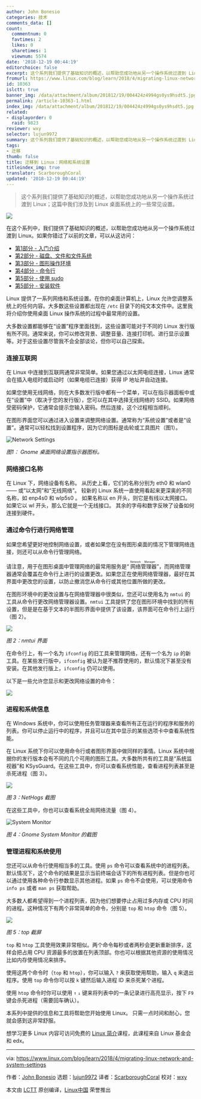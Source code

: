 ```yaml
---
author: John Bonesio
categories: 技术
comments_data: []
count:
  commentnum: 0
  favtimes: 2
  likes: 0
  sharetimes: 1
  viewnum: 5574
date: '2018-12-19 00:44:19'
editorchoice: false
excerpt: 这个系列我们提供了基础知识的概述，以帮助您成功地从另一个操作系统过渡到 Linux；这篇中我们涉及到 Linux 桌面系统上的一些常见设置。
fromurl: https://www.linux.com/blog/learn/2018/4/migrating-linux-network-and-system-settings
id: 10363
islctt: true
banner_img: /data/attachment/album/201812/19/004424z4994gs0ys9hsdt5.jpg
permalink: /article-10363-1.html
index_img: /data/attachment/album/201812/19/004424z4994gs0ys9hsdt5.jpg.thumb.jpg
related:
- displayorder: 0
  raid: 9823
reviewer: wxy
selector: lujun9972
summary: 这个系列我们提供了基础知识的概述，以帮助您成功地从另一个操作系统过渡到 Linux；这篇中我们涉及到 Linux 桌面系统上的一些常见设置。
tags:
- 迁移
thumb: false
title: 迁移到 Linux：网络和系统设置
titleindex_img: true
translator: ScarboroughCoral
updated: '2018-12-19 00:44:19'
---
```



> 
> 这个系列我们提供了基础知识的概述，以帮助您成功地从另一个操作系统过渡到 Linux；这篇中我们涉及到 Linux 桌面系统上的一些常见设置。
> 
> 
> 


![](/data/attachment/album/201812/19/004424z4994gs0ys9hsdt5.jpg)


在这个系列中，我们提供了基础知识的概述，以帮助您成功地从另一个操作系统过渡到 Linux。如果你错过了以前的文章，可以从这访问：


* [第1部分 - 入门介绍](/article-9212-1.html)
* [第2部分 - 磁盘、文件和文件系统](/article-9213-1.html)
* [第3部分 - 图形操作环境](/article-9293-1.html)
* [第4部分 - 命令行](/article-9565-1.html)
* [第5部分 - 使用 sudo](/article-9819-1.html)
* [第5部分 - 安装软件](/article-9823-1.html)


Linux 提供了一系列网络和系统设置。在你的桌面计算机上，Linux 允许您调整系统上的任何内容。大多数这些设置都出现在 `/etc` 目录下的纯文本文件中。这里我将介绍你使用桌面 Linux 操作系统的过程中最常用的设置。


大多数设置都能够在“设置”程序里面找到，这些设置可能对于不同的 Linux 发行版有所不同。通常来说，你可以修改背景、调整音量、连接打印机、进行显示设置等。对于这些设置尽管我不会全部谈论，但你可以自己探索。


### 连接互联网


在 Linux 中连接到互联网通常非常简单。如果您通过以太网电缆连接，Linux 通常会在插入电缆时或启动时（如果电缆已连接）获得 IP 地址并自动连接。


如果您使用无线网络，则在大多数发行版中都有一个菜单，可以在指示器面板中或在“设置”中（取决于您的发行版），您可以在其中选择无线网络的 SSID。如果网络受密码保护，它通常会提示您输入密码。然后连接，这个过程相当顺利。


在图形界面您可以通过进入设置来调整网络设置。通常称为“系统设置”或者是“设置”。通常可以轻松找到设置程序，因为它的图标是齿轮或工具图片（图1）。


![Network Settings](/data/attachment/album/201812/19/004439sjhslgghjbsqmmgh.png "Network Settings")


*图1： Gnome 桌面网络设置指示器图标。*


### 网络接口名称


在 Linux 下，网络设备有名称。 从历史上看，它们的名称分别为 eth0 和 wlan0 —— 或“以太网”和“无线网络”。 较新的 Linux 系统一直使用看起来更深奥的不同名称，如 enp4s0 和 wlp5s0 。 如果名称以 en 开头，则它是有线以太网接口。 如果它以 wl 开头，那么它就是一个无线接口。 其余的字母和数字反映了设备如何连接到硬件。


### 通过命令行进行网络管理


如果您希望更好地控制网络设置，或者如果您在没有图形桌面的情况下管理网络连接，则还可以从命令行管理网络。


请注意，用于在图形桌面中管理网络的最常用服务是“<ruby> 网络管理器 <rt>  Network Manager </rt></ruby>”，而网络管理器通常会覆盖在命令行上进行的设置更改。如果您正在使用网络管理器，最好在其界面中更改您的设置，以防止撤消您从命令行或其他位置所做的更改。


在图形环境中的更改设置与在网络管理器中很类似，您还可以使用名为 `nmtui` 的工具从命令行更改网络管理器设置。`nmtui` 工具提供了您在图形环境中找到的所有设置，但是是在基于文本的半图形界面中提供了该设置，该界面可在命令行上运行（图 2）。


![](/data/attachment/album/201812/19/004450npt0wwbewu68jabp.png)


*图 2：nmtui 界面*


在命令行上，有一个名为 `ifconfig` 的旧工具来管理网络，还有一个名为 `ip` 的新工具。在某些发行版中，`ifconfig` 被认为是不推荐使用的，默认情况下甚至没有安装。在其他发行版上，`ifconfig` 仍可以使用。


以下是一些允许您显示和更改网络设置的命令：


![](/data/attachment/album/201812/19/004453dvt96lvydz69vvhz.png)


### 进程和系统信息


在 Windows 系统中，你可以使用任务管理器来查看所有正在运行的程序和服务的列表。你可以停止运行中的程序，并且可以在其中显示的某些选项卡中查看系统性能。


在 Linux 系统下你可以使用命令行或者图形界面中做同样的事情。Linux 系统中根据你的发行版本会有不同的几个可用的图形工具。大多数所共有的工具是“系统监视器”和 KSysGuard。在这些工具中，你可以查看系统性能，查看进程列表甚至是杀死进程（图 3）。


![](/data/attachment/album/201812/19/004501fgw7zz5q2tq222up.png)


*图 3：NetHogs 截图*


在这些工具中，你也可以查看系统全局网络流量（图 4）。


![System Monitor](/data/attachment/album/201812/19/004509qe9ee1bepoppepwa.png "System Monitor")


*图 4：Gnome System Monitor 的截图*


### 管理进程和系统使用


您还可以从命令行使用相当多的工具。使用 `ps` 命令可以查看系统中的进程列表。默认情况下，这个命令的结果是显示当前终端会话下的所有进程列表。但是你也可以通过使用各种命令行参数显示其他进程。如果 `ps` 命令不会使用，可以使用命令 `info ps` 或者 `man ps` 获取帮助。


大多数人都希望得到一个进程列表，因为他们想要停止占用过多内存或 CPU 时间的进程。这种情况下有两个非常简单的命令，分别是 `top` 和 `htop` 命令（图 5）。


![](/data/attachment/album/201812/19/004522sxdndcmt1tndxxsc.png)


*图 5：top 截屏*


`top` 和 `htop` 工具使用效果非常相似。两个命令每秒或者两秒会更新重新排序，这样会把占用 CPU 资源最多的放置在列表顶部。你也可以根据其他资源的使用情况比如内存使用情况来排序。


使用这两个命令时（`top` 和 `htop`），你可以输入 `?` 来获取使用帮助，输入 `q` 来退出程序。使用 `top` 命令你可以按 `k` 键然后输入进程 ID 来杀死某个进程。


使用 `htop` 命令时你可以使用 `↑` `↓` 键来将列表中的一条记录进行高亮显示，按下 `F9` 键会杀死进程（需要回车确认）。


本系列中提供的信息和工具将帮助您开始使用 Linux。 只需一点时间和耐心，您就会感到这非常舒服。


想学习更多 Linux 内容可访问免费的 [Linux 简介](https://training.linuxfoundation.org/linux-courses/system-administration-training/introduction-to-linux)课程，此课程来自 Linux 基金会和 edx。




---


via: <https://www.linux.com/blog/learn/2018/4/migrating-linux-network-and-system-settings>


作者：[John Bonesio](https://www.linux.com/users/johnbonesio) 选题：[lujun9972](https://github.com/lujun9972) 译者：[ScarboroughCoral](https://github.com/ScarboroughCoral) 校对：[wxy](https://github.com/wxy)


本文由 [LCTT](https://github.com/LCTT/TranslateProject) 原创编译，[Linux中国](https://linux.cn/) 荣誉推出